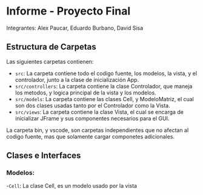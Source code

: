 # Informe - Proyecto Final

Integrantes: Alex Paucar, Eduardo Burbano, David Sisa

## Estructura de Carpetas

Las siguientes carpetas contienen: 

- `src`: La carpeta contiene todo el codigo fuente, los modelos, la vista, y el controlador, junto a la clase de inicialización App.
- `src/controllers`: La carpeta contiene la clase Controlador, que maneja los metodos, y logica principal de la vista y los modelos.
- `src/models`: La carpeta contiene las clases Cell, y ModeloMatriz, el cual son dos clases usadas tanto por el Controlador como la Vista.
- `src/views`: La carpeta contiene la clase Vista, el cual se encarga de inicializar JFrame y sus componentes necesarios para el GUI.

La carpeta bin, y vscode, son carpetas independientes que no afectan al codigo fuente, mas que solamente cargar componetes adicionales.

## Clases e Interfaces

### Modelos: 
-`Cell`: La clase Cell, es un modelo usado por la vista
